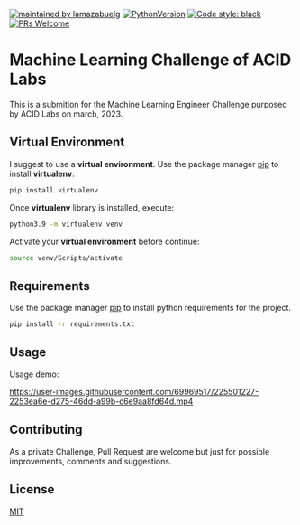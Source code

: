 [![maintained by lamazabuelg](https://img.shields.io/badge/maintained%20by-Luis%20%C3%81ngel%20Mazabuel%20Garc%C3%ADa-yellowgreen)](https://img.shields.io/badge/maintained%20by-Luis%20%C3%81ngel%20Mazabuel%20Garc%C3%ADa-yellowgreen)
[![PythonVersion](https://img.shields.io/pypi/pyversions/gino_admin)](https://img.shields.io/pypi/pyversions/gino_admin)
[![Code style: black](https://img.shields.io/badge/code%20style-black-000000.svg)](https://github.com/psf/black)
[![PRs Welcome](https://img.shields.io/badge/PRs-welcome-brightgreen.svg?style=flat-square)](http://makeapullrequest.com)
# Machine Learning Challenge of ACID Labs

This is a submition for the Machine Learning Engineer Challenge purposed by ACID Labs on march, 2023.

## Virtual Environment
I suggest to use a **virtual environment**. Use the package manager [pip](https://pip.pypa.io/en/stable/) to install **virtualenv**:

```bash
pip install virtualenv
```

Once **virtualenv** library is installed, execute:

```bash
python3.9 -m virtualenv venv
```

Activate your **virtual environment** before continue:

```bash
source venv/Scripts/activate
```

## Requirements

Use the package manager [pip](https://pip.pypa.io/en/stable/) to install python requirements for the project.

```bash
pip install -r requirements.txt
```

## Usage
Usage demo:


https://user-images.githubusercontent.com/69969517/225501227-2253ea6e-d275-46dd-a99b-c6e9aa8fd64d.mp4



## Contributing
As a private Challenge, Pull Request are welcome but just for possible improvements, comments and suggestions.

## License

[MIT](https://choosealicense.com/licenses/mit/)
